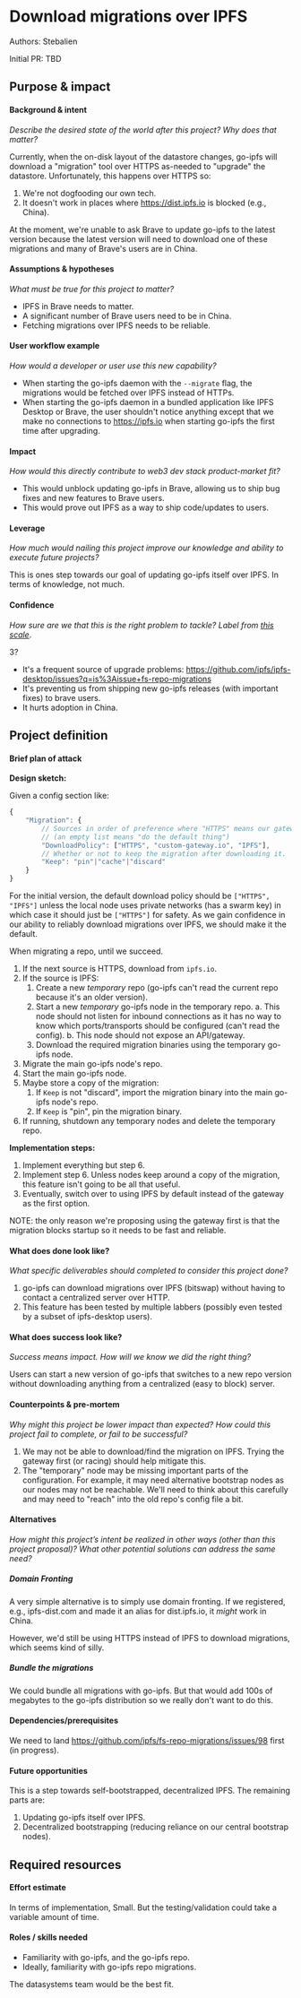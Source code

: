 # Download migrations over IPFS

Authors: Stebalien

Initial PR: TBD <!-- Reference the PR first proposing this document. Oooh, self-reference! -->

## Purpose &amp; impact 
#### Background &amp; intent
_Describe the desired state of the world after this project? Why does that matter?_

Currently, when the on-disk layout of the datastore changes, go-ipfs will download a "migration"
tool over HTTPS as-needed to "upgrade" the datastore. Unfortunately, this happens over HTTPS so:

1. We're not dogfooding our own tech.
2. It doesn't work in places where https://dist.ipfs.io is blocked (e.g., China).

At the moment, we're unable to ask Brave to update go-ipfs to the latest version because the latest
version will need to download one of these migrations and many of Brave's users are in China.

#### Assumptions &amp; hypotheses
_What must be true for this project to matter?_

- IPFS in Brave needs to matter.
- A significant number of Brave users need to be in China.
- Fetching migrations over IPFS needs to be reliable.

#### User workflow example
_How would a developer or user use this new capability?_

- When starting the go-ipfs daemon with the `--migrate` flag, the migrations would be fetched over IPFS instead of HTTPs.
- When starting the go-ipfs daemon in a bundled application like IPFS Desktop or Brave, the user shouldn't notice anything except that we make no connections to https://ipfs.io when starting go-ipfs the first time after upgrading.

#### Impact
_How would this directly contribute to web3 dev stack product-market fit?_

- This would unblock updating go-ipfs in Brave, allowing us to ship bug fixes and new features to Brave users.
- This would prove out IPFS as a way to ship code/updates to users.

#### Leverage
_How much would nailing this project improve our knowledge and ability to execute future projects?_

This is ones step towards our goal of updating go-ipfs itself over IPFS. In terms of knowledge, not much.

#### Confidence
_How sure are we that this is the right problem to tackle? Label from [this scale](https://medium.com/@nimay/inside-product-introduction-to-feature-priority-using-ice-impact-confidence-ease-and-gist-5180434e5b15)_.

3?

- It's a frequent source of upgrade problems: https://github.com/ipfs/ipfs-desktop/issues?q=is%3Aissue+fs-repo-migrations
- It's preventing us from shipping new go-ipfs releases (with important fixes) to brave users.
- It hurts adoption in China.

## Project definition

#### Brief plan of attack

**Design sketch:**

Given a config section like:

```js
{
    "Migration": {
        // Sources in order of preference where "HTTPS" means our gateways and "IPFS" means over IPFS.
        // (an empty list means "do the default thing")
        "DownloadPolicy": ["HTTPS", "custom-gateway.io", "IPFS"],
        // Whether or not to keep the migration after downloading it.
        "Keep": "pin"|"cache"|"discard"
    }
}
```

For the initial version, the default download policy should be `["HTTPS", "IPFS"]` unless the local
node uses private networks (has a swarm key) in which case it should just be `["HTTPS"]` for safety.
As we gain confidence in our ability to reliably download migrations over IPFS, we should make it
the default.

When migrating a repo, until we succeed.

1. If the next source is HTTPS, download from `ipfs.io`.
2. If the source is IPFS:
    1. Create a new _temporary_ repo (go-ipfs can't read the current repo because it's an older version).
    2. Start a new _temporary_ go-ipfs node in the temporary repo.
        a. This node should not listen for inbound connections as it has no way to know which ports/transports should be configured (can't read the config).
        b. This node should not expose an API/gateway.
    3. Download the required migration binaries using the temporary go-ipfs node.
4. Migrate the main go-ipfs node's repo.
5. Start the main go-ipfs node.
6. Maybe store a copy of the migration:
    1. If `Keep` is not "discard", import the migration binary into the main go-ipfs node's repo.
    2. If `Keep` is "pin", pin the migration binary.
7. If running, shutdown any temporary nodes and delete the temporary repo.

**Implementation steps:**

1. Implement everything but step 6.
2. Implement step 6. Unless nodes keep around a copy of the migration, this feature isn't going to be all that useful.
3. Eventually, switch over to using IPFS by default instead of the gateway as the first option.

NOTE: the only reason we're proposing using the gateway first is that the migration blocks startup so it needs to be fast and reliable.

#### What does done look like?
_What specific deliverables should completed to consider this project done?_

1. go-ipfs can download migrations over IPFS (bitswap) without having to contact a centralized server over HTTP.
2. This feature has been tested by multiple labbers (possibly even tested by a subset of ipfs-desktop users).

####  What does success look like?
_Success means impact. How will we know we did the right thing?_

Users can start a new version of go-ipfs that switches to a new repo version without downloading anything from a centralized (easy to block) server.

#### Counterpoints &amp; pre-mortem
_Why might this project be lower impact than expected? How could this project fail to complete, or fail to be successful?_

1. We may not be able to download/find the migration on IPFS. Trying the gateway first (or racing) should help mitigate this.
2. The "temporary" node may be missing important parts of the configuration. For example, it may need alternative bootstrap nodes as our nodes may not be reachable. We'll need to think about this carefully and may need to "reach" into the old repo's config file a bit.

#### Alternatives
_How might this project’s intent be realized in other ways (other than this project proposal)? What other potential solutions can address the same need?_

##### Domain Fronting

A very simple alternative is to simply use domain fronting. If we registered, e.g., ipfs-dist.com and made it an alias for dist.ipfs.io, it _might_ work in China.

However, we'd still be using HTTPS instead of IPFS to download migrations, which seems kind of silly.

##### Bundle the migrations

We could bundle all migrations with go-ipfs. But that would add 100s of megabytes to the go-ipfs distribution so we really don't want to do this.

#### Dependencies/prerequisites

We need to land https://github.com/ipfs/fs-repo-migrations/issues/98 first (in progress).

#### Future opportunities
<!--What future projects/opportunities could this project enable?-->

This is a step towards self-bootstrapped, decentralized IPFS. The remaining parts are:

1. Updating go-ipfs itself over IPFS.
2. Decentralized bootstrapping (reducing reliance on our central bootstrap nodes).

## Required resources

#### Effort estimate
<!--T-shirt size rating of the size of the project. If the project might require external collaborators/teams, please note in the roles/skills section below). 
For a team of 3-5 people with the appropriate skills:
- Small, 1-2 weeks
- Medium, 3-5 weeks
- Large, 6-10 weeks
- XLarge, >10 weeks
Describe any choices and uncertainty in this scope estimate. (E.g. Uncertainty in the scope until design work is complete, low uncertainty in execution thereafter.)
-->

In terms of implementation, Small. But the testing/validation could take a variable amount of time.

#### Roles / skills needed

* Familiarity with go-ipfs, and the go-ipfs repo.
* Ideally, familiarity with go-ipfs repo migrations.

The datasystems team would be the best fit.
